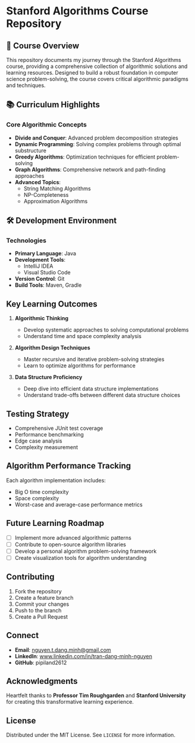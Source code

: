 # Stanford Algorithms Course Repository

## 🎯 Course Overview

This repository documents my journey through the Stanford Algorithms course, providing a comprehensive collection of algorithmic solutions and learning resources. Designed to build a robust foundation in computer science problem-solving, the course covers critical algorithmic paradigms and techniques.

## 📚 Curriculum Highlights

### Core Algorithmic Concepts
- **Divide and Conquer**: Advanced problem decomposition strategies
- **Dynamic Programming**: Solving complex problems through optimal substructure
- **Greedy Algorithms**: Optimization techniques for efficient problem-solving
- **Graph Algorithms**: Comprehensive network and path-finding approaches
- **Advanced Topics**:
  - String Matching Algorithms
  - NP-Completeness
  - Approximation Algorithms

## 🛠 Development Environment

### Technologies
- **Primary Language**: Java
- **Development Tools**:
  - IntelliJ IDEA
  - Visual Studio Code
- **Version Control**: Git
- **Build Tools**: Maven, Gradle

## Key Learning Outcomes

1. **Algorithmic Thinking**
   - Develop systematic approaches to solving computational problems
   - Understand time and space complexity analysis

2. **Algorithm Design Techniques**
   - Master recursive and iterative problem-solving strategies
   - Learn to optimize algorithms for performance

3. **Data Structure Proficiency**
   - Deep dive into efficient data structure implementations
   - Understand trade-offs between different data structure choices

## Testing Strategy

- Comprehensive JUnit test coverage
- Performance benchmarking
- Edge case analysis
- Complexity measurement

## Algorithm Performance Tracking

Each algorithm implementation includes:
- Big O time complexity
- Space complexity
- Worst-case and average-case performance metrics

## Future Learning Roadmap

- [ ] Implement more advanced algorithmic patterns
- [ ] Contribute to open-source algorithm libraries
- [ ] Develop a personal algorithm problem-solving framework
- [ ] Create visualization tools for algorithm understanding

## Contributing

1. Fork the repository
2. Create a feature branch
3. Commit your changes
4. Push to the branch
5. Create a Pull Request

## Connect

- **Email**: nguyen.t.dang.minh@gmail.com
- **LinkedIn**: www.linkedin.com/in/tran-dang-minh-nguyen
- **GitHub**: pipiland2612

## Acknowledgments

Heartfelt thanks to **Professor Tim Roughgarden** and **Stanford University** for creating this transformative learning experience.

## License

Distributed under the MIT License. See `LICENSE` for more information.
